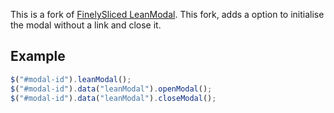 This is a fork of [FinelySliced LeanModal](https://github.com/FinelySliced/leanModal.js).
This fork, adds a option to initialise the modal without a link and close it.


## Example

```javascript
$("#modal-id").leanModal();
$("#modal-id").data("leanModal").openModal();
$("#modal-id").data("leanModal").closeModal();
```
